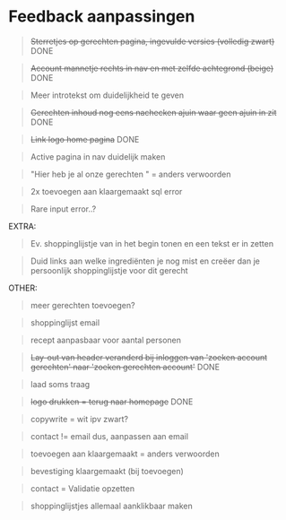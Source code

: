 # Feedback aanpassingen

> ~~Sterretjes op gerechten pagina, ingevulde versies (volledig zwart)~~ DONE

> ~~Account mannetje rechts in nav en met zelfde achtegrond (beige)~~ DONE

> Meer introtekst om duidelijkheid te geven

> ~~Gerechten inhoud nog eens nachecken ajuin waar geen ajuin in zit~~ DONE

> ~~Link logo home pagina~~ DONE

> Active pagina in nav duidelijk maken

> "Hier heb je al onze gerechten " = anders verwoorden

> 2x toevoegen aan klaargemaakt sql error

> Rare input error..?

EXTRA:

> Ev. shoppinglijstje van in het begin tonen en een tekst er in zetten

> Duid links aan welke ingrediënten je nog mist en creëer dan je persoonlijk shoppinglijstje voor dit gerecht

OTHER:

> meer gerechten toevoegen?

> shoppinglijst email

> recept aanpasbaar voor aantal personen

> ~~Lay-out van header veranderd bij inloggen van 'zoeken account gerechten' naar 'zoeken gerechten account'~~ DONE

> laad soms traag

> ~~logo drukken = terug naar homepage~~ DONE

> copywrite = wit ipv zwart?

> contact != email dus, aanpassen aan email

> toevoegen aan klaargemaakt = anders verwoorden

> bevestiging klaargemaakt (bij toevoegen)

> contact = Validatie opzetten

> shoppinglijstjes allemaal aanklikbaar maken
